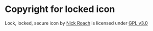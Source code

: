 # Copyright for locked icon
Lock, locked, secure icon by [Nick Roach](http://www.elegantthemes.com/) is licensed under [GPL v3.0](https://www.gnu.org/copyleft/gpl.html)
